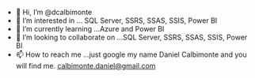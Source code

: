 - 👋 Hi, I’m @dcalbimonte
- 👀 I’m interested in ... SQL Server, SSRS, SSAS, SSIS, Power BI
- 🌱 I’m currently learning ...Azure and Power BI
- 💞️ I’m looking to collaborate on ...SQL Server, SSRS, SSAS, SSIS, Power BI
- 📫 How to reach me ...just google my name Daniel Calbimonte and you will find me. calbimonte.daniel@gmail.com

<!---
dcalbimonte/dcalbimonte is a ✨ special ✨ repository because its `README.md` (this file) appears on your GitHub profile.
You can click the Preview link to take a look at your changes.
--->
